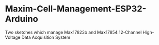 # Maxim-Cell-Management-ESP32-Arduino
Two sketches which manage Max17823b and Max17854 12-Channel High-Voltage Data Acquisition System
